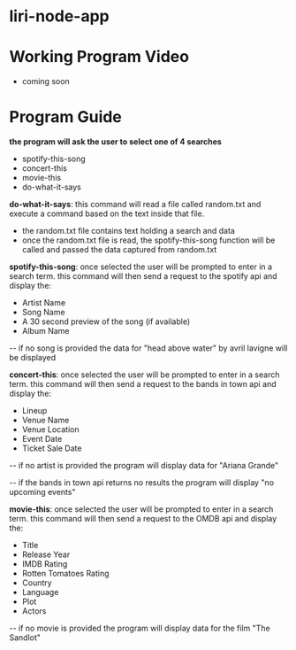# liri-node-app

# Working Program Video
* coming soon

# Program Guide

**the program will ask the user to select one of 4 searches**
* spotify-this-song 
* concert-this 
* movie-this
* do-what-it-says


**do-what-it-says**: this command will read a file called random.txt and execute a command based on the text inside that file.
* the random.txt file contains text holding a search and data
* once the random.txt file is read, the spotify-this-song function will be called and passed the data captured from random.txt


**spotify-this-song**: once selected the user will be prompted to enter in a search term. this command will then send a request to the spotify api and display the:
* Artist Name
* Song Name
* A 30 second preview of the song (if available)
* Album Name

-- if no song is provided the data for "head above water" by avril lavigne will be displayed

**concert-this**: once selected the user will be prompted to enter in a search term. this command will then send a request to the bands in town api and display the:
* Lineup
* Venue Name
* Venue Location
* Event Date
* Ticket Sale Date

-- if no artist is provided the program will display data for "Ariana Grande"

-- if the bands in town api returns no results the program will display "no upcoming events"

**movie-this**: once selected the user will be prompted to enter in a search term. this command will then send a request to the OMDB api and display the:
* Title
* Release Year
* IMDB Rating
* Rotten Tomatoes Rating
* Country
* Language
* Plot
* Actors

-- if no movie is provided the program will display data for the film "The Sandlot"



